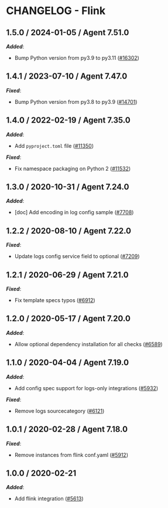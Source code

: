 # CHANGELOG - Flink

<!-- towncrier release notes start -->

## 1.5.0 / 2024-01-05 / Agent 7.51.0

***Added***:

* Bump Python version from py3.9 to py3.11 ([#16302](https://github.com/DataDog/integrations-core/pull/16302))

## 1.4.1 / 2023-07-10 / Agent 7.47.0

***Fixed***:

* Bump Python version from py3.8 to py3.9 ([#14701](https://github.com/DataDog/integrations-core/pull/14701))

## 1.4.0 / 2022-02-19 / Agent 7.35.0

***Added***:

* Add `pyproject.toml` file ([#11350](https://github.com/DataDog/integrations-core/pull/11350))

***Fixed***:

* Fix namespace packaging on Python 2 ([#11532](https://github.com/DataDog/integrations-core/pull/11532))

## 1.3.0 / 2020-10-31 / Agent 7.24.0

***Added***:

* [doc] Add encoding in log config sample ([#7708](https://github.com/DataDog/integrations-core/pull/7708))

## 1.2.2 / 2020-08-10 / Agent 7.22.0

***Fixed***:

* Update logs config service field to optional ([#7209](https://github.com/DataDog/integrations-core/pull/7209))

## 1.2.1 / 2020-06-29 / Agent 7.21.0

***Fixed***:

* Fix template specs typos ([#6912](https://github.com/DataDog/integrations-core/pull/6912))

## 1.2.0 / 2020-05-17 / Agent 7.20.0

***Added***:

* Allow optional dependency installation for all checks ([#6589](https://github.com/DataDog/integrations-core/pull/6589))

## 1.1.0 / 2020-04-04 / Agent 7.19.0

***Added***:

* Add config spec support for logs-only integrations ([#5932](https://github.com/DataDog/integrations-core/pull/5932))

***Fixed***:

* Remove logs sourcecategory ([#6121](https://github.com/DataDog/integrations-core/pull/6121))

## 1.0.1 / 2020-02-28 / Agent 7.18.0

***Fixed***:

* Remove instances from flink conf.yaml ([#5912](https://github.com/DataDog/integrations-core/pull/5912))

## 1.0.0 / 2020-02-21

***Added***:

* Add flink integration ([#5613](https://github.com/DataDog/integrations-core/pull/5613))
